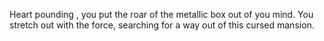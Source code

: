 Heart pounding , you put the roar of the metallic box out of you mind. 
You stretch out with the force, searching for a way out of this cursed mansion.

